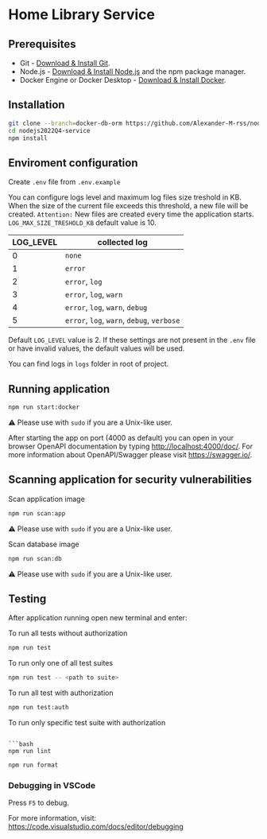 # Home Library Service

## Prerequisites

- Git - [Download & Install Git](https://git-scm.com/downloads).
- Node.js - [Download & Install Node.js](https://nodejs.org/en/download/) and the npm package manager.
- Docker Engine or Docker Desktop - [Download & Install Docker](https://www.docker.com/).

## Installation

```bash
git clone --branch=docker-db-orm https://github.com/Alexander-M-rss/nodejs2022Q4-service.git
cd nodejs2022Q4-service
npm install
```

## Enviroment configuration

Create `.env` file from `.env.example`

You can configure logs level and maximum log files size treshold in KB. When the size of the current file exceeds this threshold, a new file will be created. `Attention:` New files are created every time the application starts. `LOG_MAX_SIZE_TRESHOLD_KB` default value is 10.

| LOG_LEVEL | collected log                              |
|-----------|--------------------------------------------|
| 0         | `none`                                     |
| 1         | `error`                                    |
| 2         | `error`, `log`                             |
| 3         | `error`, `log`, `warn`                     |
| 4         | `error`, `log`, `warn`, `debug`            |
| 5         | `error`, `log`, `warn`, `debug`, `verbose` |

Default `LOG_LEVEL` value is 2.
If these settings are not present in the `.env` file or have invalid values, the default values will be used.

You can find logs in `logs` folder in root of project.

## Running application

```bash
npm run start:docker
```

:warning: Please use with `sudo` if you are a Unix-like user.

After starting the app on port (4000 as default) you can open
in your browser OpenAPI documentation by typing <http://localhost:4000/doc/>.
For more information about OpenAPI/Swagger please visit <https://swagger.io/>.

## Scanning application for security vulnerabilities

Scan application image

```bash
npm run scan:app
```

:warning: Please use with `sudo` if you are a Unix-like user.

Scan database image

```bash
npm run scan:db
```

:warning: Please use with `sudo` if you are a Unix-like user.

## Testing

After application running open new terminal and enter:

To run all tests without authorization

```bash
npm run test
```

To run only one of all test suites

```bash
npm run test -- <path to suite>
```

To run all test with authorization

```bash
npm run test:auth
```

To run only specific test suite with authorization

```bash*.mdformat

```bash
npm run lint
```

```bash
npm run format
```

### Debugging in VSCode

Press `F5` to debug.

For more information, visit: <https://code.visualstudio.com/docs/editor/debugging>
